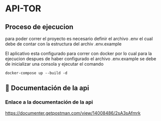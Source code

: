 
# API-TOR


## Proceso de ejecucion

para poder correr el proyecto es necesario definir el archivo .env el cual debe de contar con la estructura del archiv .env.example

El aplicativo esta configurado para correr con docker por lo cual para la ejecucion despues de haber configurado el archivo .env.example se debe de inicializar una consola y ejecutar el comando

```
docker-compose up --build -d

```
## 🔗 Documentación de la api

### Enlace a la documentación de la api
https://documenter.getpostman.com/view/14008486/2sA3sAfmrk
